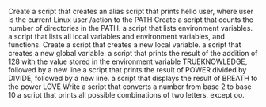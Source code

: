 Create a script that creates an alias
script that prints hello user, where user is the current Linux user
/action to the PATH
Create a script that counts the number of directories in the PATH.
a script that lists environment variables.
a script that lists all local variables and environment variables, and functions.
Create a script that creates a new local variable.
a script that creates a new global variable.
a script that prints the result of the addition of 128 with the value stored in the environment variable TRUEKNOWLEDGE, followed by a new line
a script that prints the result of POWER divided by DIVIDE, followed by a new line.
a script that displays the result of BREATH to the power LOVE
Write a script that converts a number from base 2 to base 10
 a script that prints all possible combinations of two letters, except oo.
